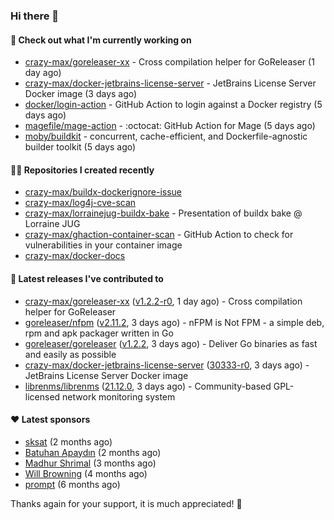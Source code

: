 ### Hi there 👋

#### 👷 Check out what I'm currently working on

- [crazy-max/goreleaser-xx](https://github.com/crazy-max/goreleaser-xx) - Cross compilation helper for GoReleaser (1 day ago)
- [crazy-max/docker-jetbrains-license-server](https://github.com/crazy-max/docker-jetbrains-license-server) - JetBrains License Server Docker image (3 days ago)
- [docker/login-action](https://github.com/docker/login-action) - GitHub Action to login against a Docker registry (5 days ago)
- [magefile/mage-action](https://github.com/magefile/mage-action) - :octocat: GitHub Action for Mage (5 days ago)
- [moby/buildkit](https://github.com/moby/buildkit) - concurrent, cache-efficient, and Dockerfile-agnostic builder toolkit (5 days ago)

#### 👨‍💻 Repositories I created recently

- [crazy-max/buildx-dockerignore-issue](https://github.com/crazy-max/buildx-dockerignore-issue)
- [crazy-max/log4j-cve-scan](https://github.com/crazy-max/log4j-cve-scan)
- [crazy-max/lorrainejug-buildx-bake](https://github.com/crazy-max/lorrainejug-buildx-bake) - Presentation of buildx bake @ Lorraine JUG
- [crazy-max/ghaction-container-scan](https://github.com/crazy-max/ghaction-container-scan) - GitHub Action to check for vulnerabilities in your container image
- [crazy-max/docker-docs](https://github.com/crazy-max/docker-docs)

#### 🚀 Latest releases I've contributed to

- [crazy-max/goreleaser-xx](https://github.com/crazy-max/goreleaser-xx) ([v1.2.2-r0](https://github.com/crazy-max/goreleaser-xx/releases/tag/v1.2.2-r0), 1 day ago) - Cross compilation helper for GoReleaser
- [goreleaser/nfpm](https://github.com/goreleaser/nfpm) ([v2.11.2](https://github.com/goreleaser/nfpm/releases/tag/v2.11.2), 3 days ago) - nFPM is Not FPM - a simple deb, rpm and apk packager written in Go
- [goreleaser/goreleaser](https://github.com/goreleaser/goreleaser) ([v1.2.2](https://github.com/goreleaser/goreleaser/releases/tag/v1.2.2), 3 days ago) - Deliver Go binaries as fast and easily as possible
- [crazy-max/docker-jetbrains-license-server](https://github.com/crazy-max/docker-jetbrains-license-server) ([30333-r0](https://github.com/crazy-max/docker-jetbrains-license-server/releases/tag/30333-r0), 3 days ago) - JetBrains License Server Docker image
- [librenms/librenms](https://github.com/librenms/librenms) ([21.12.0](https://github.com/librenms/librenms/releases/tag/21.12.0), 3 days ago) - Community-based GPL-licensed network monitoring system

#### ❤️ Latest sponsors
- [sksat](https://github.com/sksat) (2 months ago)
- [Batuhan Apaydın](https://github.com/developer-guy) (2 months ago)
- [Madhur Shrimal](https://github.com/shrimalmadhur) (3 months ago)
- [Will Browning](https://github.com/willbrowningme) (4 months ago)
- [prompt](https://github.com/pr-mpt) (6 months ago)

Thanks again for your support, it is much appreciated! 🙏
